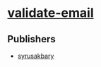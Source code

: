 # [validate-email](https://pypi.org/project/validate-email)



## Publishers
- [syrusakbary](https://pypi.org/user/syrusakbary)

